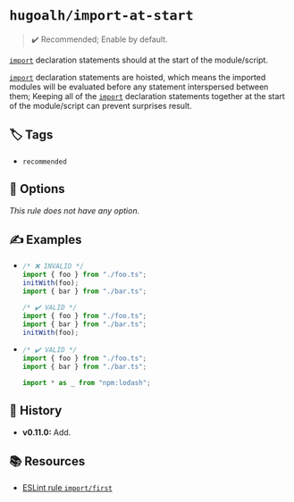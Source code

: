 # `hugoalh/import-at-start`

> ✔️ Recommended; Enable by default.

[`import`][ecmascript-import] declaration statements should at the start of the module/script.

[`import`][ecmascript-import] declaration statements are hoisted, which means the imported modules will be evaluated before any statement interspersed between them; Keeping all of the [`import`][ecmascript-import] declaration statements together at the start of the module/script can prevent surprises result.

## 🏷️ Tags

- `recommended`

## 🔧 Options

*This rule does not have any option.*

## ✍️ Examples

- ```ts
  /* ❌ INVALID */
  import { foo } from "./foo.ts";
  initWith(foo);
  import { bar } from "./bar.ts";

  /* ✔️ VALID */
  import { foo } from "./foo.ts";
  import { bar } from "./bar.ts";
  initWith(foo);
  ```
- ```ts
  /* ✔️ VALID */
  import { foo } from "./foo.ts";
  import { bar } from "./bar.ts";

  import * as _ from "npm:lodash";
  ```

## 📜 History

- **v0.11.0:** Add.

## 📚 Resources

- [ESLint rule `import/first`](https://github.com/import-js/eslint-plugin-import/blob/main/docs/rules/first.md)

[ecmascript-import]: https://developer.mozilla.org/en-US/docs/Web/JavaScript/Reference/Statements/import
